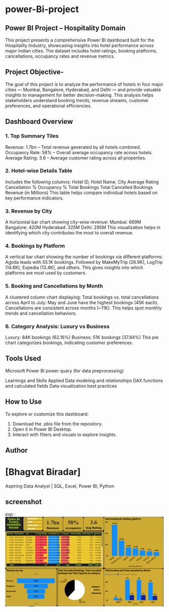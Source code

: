 # power-Bi-project
## Power BI Project – Hospitality Domain

This project presents a comprehensive Power BI dashboard built for the Hospitality Industry, showcasing insights into hotel performance across major Indian cities. The dataset includes hotel ratings, booking platforms, cancellations, occupancy rates and revenue metrics.

## Project Objective-
The goal of this project is to analyze the performance of hotels in four major cities — Mumbai, Bangalore, Hyderabad, and Delhi — and provide valuable insights to management for better decision-making. This analysis helps stakeholders understand booking trends, revenue streams, customer preferences, and operational efficiencies.

## Dashboard Overview

### 1. Top Summary Tiles

Revenue: 1.7bn – Total revenue generated by all hotels combined.
Occupancy Rate: 58% – Overall average occupancy rate across hotels.
Average Rating: 3.6 – Average customer rating across all properties.

### 2. Hotel-wise Details Table

Includes the following columns:
Hotel ID, Hotel Name, City
Average Rating
Cancellation %
Occupancy %
Total Bookings
Total Cancelled Bookings
Revenue (in Millions)
This table helps compare individual hotels based on key performance indicators.

### 3. Revenue by City

A horizontal bar chart showing city-wise revenue:
Mumbai: 669M
Bangalore: 420M
Hyderabad: 325M
Delhi: 295M
This visualization helps in identifying which city contributes the most to overall revenue.

### 4. Bookings by Platform

A vertical bar chart showing the number of bookings via different platforms:
Agoda leads with 55.1K bookings.
Followed by MakeMyTrip (26.9K), LogTrip (14.8K), Expedia (13.4K), and others.
This gives insights into which platforms are most used by customers.

### 5. Booking and Cancellations by Month

A clustered column chart displaying:
Total bookings vs. total cancellations across April to July:
May and June have the highest bookings (45K each).
Cancellations are consistent across months (~11K).
This helps spot monthly trends and cancellation behaviors.

### 6. Category Analysis: Luxury vs Business

Luxury: 84K bookings (62.16%)
Business: 51K bookings (37.84%)
This pie chart categorizes bookings, indicating customer preferences.

## Tools Used

Microsoft Power BI
power quary (for data preprocessing)

Learnings and Skills Applied
Data modeling and relationships
DAX functions and calculated fields
Data visualization best practices

## How to Use

To explore or customize this dashboard:

1. Download the .pbix file from the repository.
2. Open it in Power BI Desktop.
3. Interact with filters and visuals to explore insights.

## Author
# [Bhagvat Biradar]
Aspiring Data Analyst | SQL, Excel, Power BI, Python
## screenshot 
exp :  ![Dashboard preview](https://github.com/Bhagvat7/power-Bi-project/blob/main/Hospitality%20domain.png)
